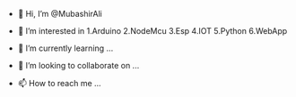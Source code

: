 - 👋 Hi, I’m @MubashirAli
- 👀 I’m interested in 
1.Arduino
2.NodeMcu
3.Esp
4.IOT
5.Python
6.WebApp 


- 🌱 I’m currently learning ...
- 💞️ I’m looking to collaborate on ...
- 📫 How to reach me ...

<!---
Mubashir321/Mubashir321 is a ✨ special ✨ repository because its `README.md` (this file) appears on your GitHub profile.
You can click the Preview link to take a look at your changes.
--->
